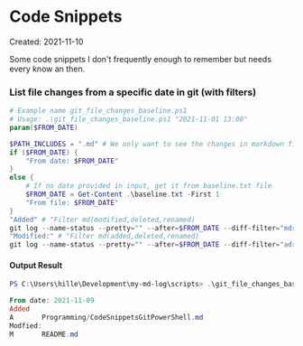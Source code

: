 # Code Snippets
<div class='editDate'>Created: 2021-11-10</div>

Some code snippets I don't frequently enough to remember but needs every know an then.


### List file changes from a specific date in git (with filters)
```powershell
# Example name git_file_changes_baseline.ps1
# Usage: .\git_file_changes_baseline.ps1 "2021-11-01 13:00"
param($FROM_DATE)

$PATH_INCLUDES = ".md" # We only want to see the changes in markdown files
if ($FROM_DATE) {
    "From date: $FROM_DATE"
}
else {
    # If no date provided in input, get it from baseline.txt file
    $FROM_DATE = Get-Content .\baseline.txt -First 1
    "From file: $FROM_DATE"
}
"Added" # "Filter md(modified,deleted,renamed)
git log --name-status --pretty="" --after=$FROM_DATE --diff-filter="mdr" |findstr $PATH_INCLUDES
"Modified:" # "Filter md(added,deleted,renamed)
git log --name-status --pretty="" --after=$FROM_DATE --diff-filter="adr" |findstr $PATH_INCLUDES
```

#### Output Result
``` powershell
PS C:\Users\hille\Development\my-md-log\scripts> .\git_file_changes_baseline.ps1 "2021-11-09"

From date: 2021-11-09
Added
A       Programming/CodeSnippetsGitPowerShell.md
Modfied:
M       README.md
```
